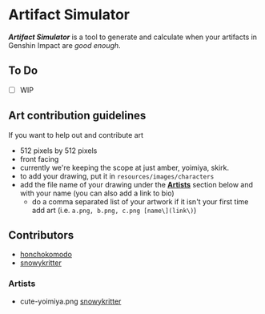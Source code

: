 # Artifact Simulator
***Artifact Simulator*** is a tool to generate and calculate when your artifacts in Genshin Impact are *good enough*.

## To Do
- [ ] WIP

## Art contribution guidelines
If you want to help out and contribute art
+ 512 pixels by 512 pixels
+ front facing
+ currently we're keeping the scope at just amber, yoimiya, skirk.
+ to add your drawing, put it in `resources/images/characters`
+ add the file name of your drawing under the [**Artists**](#artists) section below and with your name (you can also add a link to bio)
	+ do a comma separated list of your artwork if it isn't your first time add art (i.e. `a.png, b.png, c.png [name\](link\)`)

## Contributors
+ [honchokomodo](https://github.com/honchokomodo)
+ [snowykritter](https://github.com/snowykritter)

### Artists
+ cute-yoimiya.png [snowykritter](https://github.com/snowykritter)